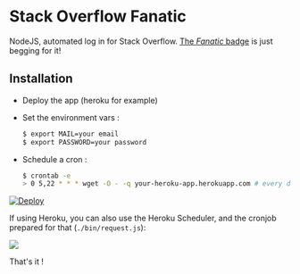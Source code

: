 
# Stack Overflow Fanatic

NodeJS, automated log in for Stack Overflow. [The *Fanatic* badge][0] is just begging for it!


## Installation

- Deploy the app (heroku for example)
- Set the environment vars :

	```BASH
	$ export MAIL=your email
	$ export PASSWORD=your password
	```

- Schedule a cron :

	```bash
	$ crontab -e
	> 0 5,22 * * * wget -O - -q your-heroku-app.herokuapp.com # every day at 5h/22h
	```

[![Deploy](https://www.herokucdn.com/deploy/button.png)](https://heroku.com/deploy?template=https://github.com/Thom-x/stackoverflow-fanatic)

If using Heroku, you can also use the Heroku Scheduler, and the cronjob prepared for that (`./bin/request.js`): 

![](https://monosnap.com/file/TMjP78NkluNICIJOxnZZNUv3rYUkJo.png)

That's it !

[0]: https://stackoverflow.com/help/badges/83/fanatic
